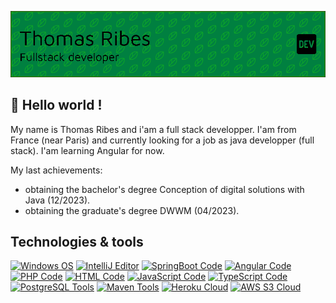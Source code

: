 ![Header](./header.PNG)


## 🚀 Hello world !

My name is Thomas Ribes and i'am a full stack developper. I'am from France (near Paris)
 and currently looking for a job as java developper (full stack).
 I'am learning Angular for now.

My last achievements:
 * obtaining the bachelor's degree Conception of digital solutions with Java (12/2023).
 * obtaining the graduate's degree DWWM (04/2023).


## Technologies & tools

[![Windows OS](https://img.shields.io/badge/OS-Windows-blue?logo=windows
)](https://www.microsoft.com/fr-fr/windows)
[![IntelliJ Editor](https://img.shields.io/badge/Editor-IntelliJ-blue?logo=intellijidea
)](https://www.jetbrains.com/idea/)
[![SpringBoot Code](https://img.shields.io/badge/Code-SpringBoot-green?logo=springboot
)](https://www.java.com/fr/)
[![Angular Code](https://img.shields.io/badge/Code-Angular-red?logo=angular
)](https://angular.io/)
[![PHP Code](https://img.shields.io/badge/Code-PHP-blue?logo=php
)](https://www.php.net/)
[![HTML Code](https://img.shields.io/badge/Code-HTML-red?logo=html5
)](https://www.w3c.fr/)
[![JavaScript Code](https://img.shields.io/badge/Code-JavaScript-yellow?logo=javascript
)](https://developer.mozilla.org/fr/docs/Web/JavaScript)
[![TypeScript Code](https://img.shields.io/badge/Code-TypeScript-blue?logo=typeScript
)](https://www.typescriptlang.org/)
[![PostgreSQL Tools](https://img.shields.io/badge/Tools-PostgreSQL-blue?logo=PostgreSQL
)](https://www.postgresql.org/)
[![Maven Tools](https://img.shields.io/badge/Tools-Maven-purple?logo=apachemaven
)](https://maven.apache.org/)
[![Heroku Cloud](https://img.shields.io/badge/Cloud-Heroku-purple?logo=heroku
)](https://www.heroku.com/)
[![AWS S3 Cloud](https://img.shields.io/badge/Cloud-AWS_S3-orange?logo=amazons3
)](https://aws.amazon.com/fr/s3/)
